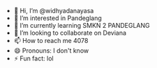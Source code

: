 - 👋 Hi, I’m @widhyadanayasa
- 👀 I’m interested in Pandeglang
- 🌱 I’m currently learning SMKN 2 PANDEGLANG
- 💞️ I’m looking to collaborate on Deviana
- 📫 How to reach me 4078
- 😄 Pronouns: I don't know
- ⚡ Fun fact: lol

<!---
widhyadanayasa/widhyadanayasa is a ✨ special ✨ repository because its `README.md` (this file) appears on your GitHub profile.
You can click the Preview link to take a look at your changes.
--->
